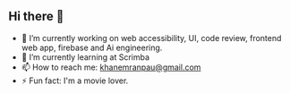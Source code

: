 ## Hi there 👋
- 🔭 I’m currently working on web accessibility, UI, code review, frontend web app, firebase and Ai engineering.
- 🌱 I’m currently learning at Scrimba
- 📫 How to reach me: khanemranpau@gmail.com
- ⚡ Fun fact: I'm a movie lover.

